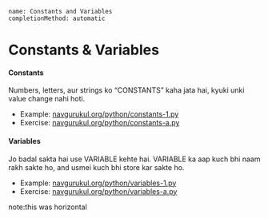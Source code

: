 ```ngMeta
name: Constants and Variables
completionMethod: automatic
```

# Constants & Variables

#### Constants
Numbers, letters, aur strings ko “CONSTANTS” kaha jata hai, kyuki unki value change nahi hoti.  
- Example: [navgurukul.org/python/constants-1.py](http://navgurukul.org/python/constants-1.py)  
- Exercise: [navgurukul.org/python/constants-a.py](http://navgurukul.org/python/constants-a.py)  

#### Variables
Jo badal sakta hai use VARIABLE kehte hai. VARIABLE ka aap kuch bhi naam rakh sakte ho, and usmei kuch bhi store kar sakte ho.  
- Example: [navgurukul.org/python/variables-1.py](http://navgurukul.org/python/variables-1.py)  
- Exercise: [navgurukul.org/python/variables-a.py](http://navgurukul.org/python/variables-a.py)   

note:this was horizontal
